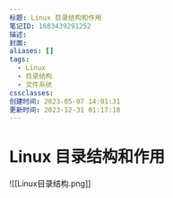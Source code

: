 ```yaml
---
标题: Linux 目录结构和作用
笔记ID: 1683439291252
描述: 
封面: 
aliases: []
tags:
  - Linux
  - 目录结构
  - 文件系统
cssclasses: 
创建时间: 2023-05-07 14:01:31
更新时间: 2023-12-31 01:17:18
---
```


# Linux 目录结构和作用

![[Linux目录结构.png]]
